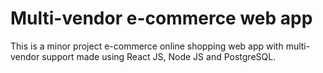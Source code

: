 # Multi-vendor e-commerce web app 
This is a minor project e-commerce online shopping web app with multi-vendor support made using React JS, Node JS and PostgreSQL.

